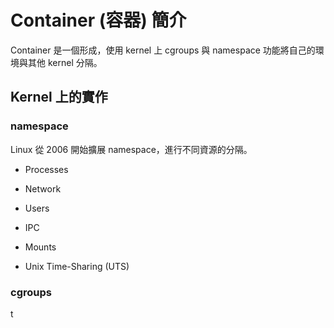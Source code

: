 # Container (容器) 簡介

Container 是一個形成，使用 kernel 上 cgroups 與 namespace 功能將自己的環境與其他 kernel 分隔。

## Kernel 上的實作

### namespace

Linux 從 2006 開始擴展 namespace，進行不同資源的分隔。

- Processes

- Network

- Users

- IPC

- Mounts

- Unix Time-Sharing (UTS)


### cgroups


t
